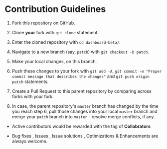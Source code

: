 # Contribution Guidelines

1. Fork this repository on GitHub.

2. Clone **your** fork with `git clone` statement.

3. Enter the cloned repository with `cd dashboard-beta/`.

4. Navigate to a new branch (say, `patch`) with `git checkout -b patch`. 

5. Make your local changes, on this branch.

6. Push these changes to your fork with `git add -A`, `git commit -m "Proper commit message that describes the changes"` and `git push origin patch` statements.

7. Create a Pull Request to this parent repository by comparing across forks with your fork.

8. In case, the parent repository's `master` branch has changed by the time you reach step 6, pull those changes into your local `master` branch and merge your `patch` branch into `master` - resolve merge conflicts, if any.

- Active contributors would be rewarded with the tag of **Collabrators**

- Bug fixes , Issues , Issue solutions , Optimizations & Enhancements are always welcome.
